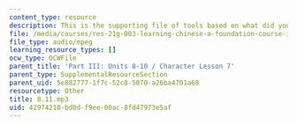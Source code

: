 ```yaml
---
content_type: resource
description: This is the supporting file of tools based on what did you do yesterday.
file: /media/courses/res-21g-003-learning-chinese-a-foundation-course-in-mandarin-spring-2011/42974210bd0df9ee00ac8fd47973e5af_8.11.mp3
file_type: audio/mpeg
learning_resource_types: []
ocw_type: OCWFile
parent_title: 'Part III: Units 8-10 / Character Lesson 7'
parent_type: SupplementalResourceSection
parent_uid: 5e882777-1f7c-52c8-5070-a26ba4701a68
resourcetype: Other
title: 8.11.mp3
uid: 42974210-bd0d-f9ee-00ac-8fd47973e5af
---
```

